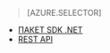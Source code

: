﻿> [AZURE.SELECTOR] 
- [ПАКЕТ SDK .NET](../articles/media-services-dotnet-create-contentkey.md)
- [REST API](../articles/media-services-rest-create-contentkey.md)


<!--HONumber=52-->